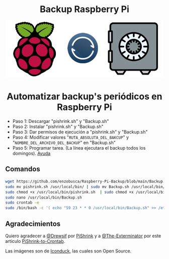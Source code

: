 # <div align="center">Backup Raspberry Pi
<p align="center">
<img src="images/front.png">
</p>

# <div align="center">Automatizar backup's periódicos en Raspberry Pi

* Paso 1: Descargar "pishrink.sh" y "Backup.sh"  
* Paso 2: Instalar "pishrink.sh" y "Backup.sh"
* Paso 3: Dar permisos de ejecución a "pishrink.sh" y "Backup.sh"
* Paso 4: Modificar valores "```RUTA_ABSOLUTA_DEL_BAKCUP```" y "```NOMBRE_DEL_ARCHIVO_DEL_BACKUP```" en "Backup.sh"
* Paso 5: Programar tarea. (La línea ejecutara el backup todos los domingos). <a href="https://crontab.guru" target="_blank">Ayuda</a>
  
## Comandos ##
```bash 
wget https://github.com/enzobusca/Raspberry-Pi-Backup/blob/main/Backup.sh | wget https://github.com/enzobusca/Raspberry-Pi-Backup/blob/main/pishrink.sh
sudo mv pishrink.sh /usr/local/bin/ | sudo mv Backup.sh /usr/local/bin/
sudo chmod +x /usr/local/bin/pishrink.sh  | sudo chmod +x /usr/local/bin/Bakcup.sh
sudo nano /usr/local/bin/Backup.sh
sudo crontab -e
sudo /bin/bash -c '( echo "59 23 * * 0 /usr/local/bin/Backup.sh" >> /etc/crontab )'
```
  
## Agradecimientos ##
Quiero agradecer a <a href="https://github.com/Drewsif/" target="_blank">@Drewsif</a> por <a href="https://github.com/Drewsif/PiShrink" target="_blank">PiShrink</a> y a <a href="https://github.com/The-Exterminator" target="_blank">@The-Exterminator</a> por este articulo <a href="https://github.com/The-Exterminator/PiShrink-to-Crontab" target="_blank">PiShrink-to-Crontab</a>.

  Las imágenes son de <a href="https://iconduck.com/" target="_blank">Iconduck</a>, las cuales son Open Source.
